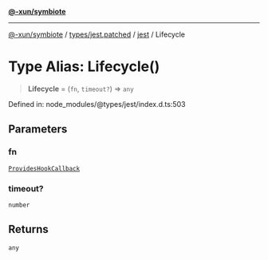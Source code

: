 [**@-xun/symbiote**](../../../../../README.md)

***

[@-xun/symbiote](../../../../../README.md) / [types/jest.patched](../../../README.md) / [jest](../README.md) / Lifecycle

# Type Alias: Lifecycle()

> **Lifecycle** = (`fn`, `timeout?`) => `any`

Defined in: node\_modules/@types/jest/index.d.ts:503

## Parameters

### fn

[`ProvidesHookCallback`](ProvidesHookCallback.md)

### timeout?

`number`

## Returns

`any`
